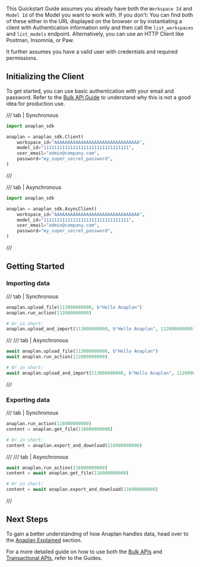 This Quickstart Guide assumes you already have both the `Workspace Id` and `Model Id` of the Model you want to work
with. If you don't: You can find both of these either in the URL displayed on the browser or by instantiating a client
with Authentication information only and then call the `list_workspaces` and `list_models` endpoint. Alternatively, you
can use an HTTP Client like Postman, Insomnia, or Paw.

It further assumes you have a valid user with credentials and required permissions.

## Initializing the Client

To get started, you can use basic authentication with your email and password. Refer to
the [Bulk API Guide](guides/bulk.md#instantiate-a-client) to understand why this is not a good idea for production use.

/// tab | Synchronous

```python
import anaplan_sdk

anaplan = anaplan_sdk.Client(
    workspace_id="AAAAAAAAAAAAAAAAAAAAAAAAAAAAAAAA",
    model_id="11111111111111111111111111111111",
    user_email="admin@company.com",
    password="my_super_secret_password",
)
```

///

/// tab | Asynchronous

```python
import anaplan_sdk

anaplan = anaplan_sdk.AsyncClient(
    workspace_id="AAAAAAAAAAAAAAAAAAAAAAAAAAAAAAAA",
    model_id="11111111111111111111111111111111",
    user_email="admin@company.com",
    password="my_super_secret_password",
)
```

///

## Getting Started

### Importing data

/// tab | Synchronous

```python
anaplan.upload_file(113000000000, b"Hello Anaplan")
anaplan.run_action(112000000000)

# Or in short:
anaplan.upload_and_import(113000000000, b"Hello Anaplan", 112000000000)
```

///
/// tab | Asynchronous

```python
await anaplan.upload_file(113000000000, b"Hello Anaplan")
await anaplan.run_action(112000000000)

# Or in short:
await anaplan.upload_and_import(113000000000, b"Hello Anaplan", 112000000000)

```

///

### Exporting data

/// tab | Synchronous

```python
anaplan.run_action(116000000000)
content = anaplan.get_file(116000000000)

# Or in short:
content = anaplan.export_and_download(116000000000)
```

///
/// tab | Asynchronous

```python
await anaplan.run_action(116000000000)
content = await anaplan.get_file(116000000000)

# Or in short:
content = await anaplan.export_and_download(116000000000)
```

///

## Next Steps

To gain a better understanding of how Anaplan handles data, head over to the [Anaplan Explained](anaplan_explained.md)
section.

For a more detailed guide on how to use both the [Bulk APIs](guides/bulk.md) and [Transactional APIs](guides/transactional.md), refer
to the Guides.
